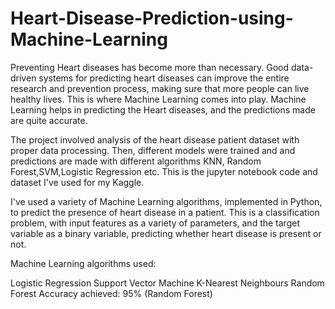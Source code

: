  # Heart-Disease-Prediction-using-Machine-Learning
 
Preventing Heart diseases has become more than necessary. Good data-driven systems for predicting heart diseases can improve the entire research and prevention process, making sure that more people can live healthy lives. This is where Machine Learning comes into play. Machine Learning helps in predicting the Heart diseases, and the predictions made are quite accurate.

The project involved analysis of the heart disease patient dataset with proper data processing. Then, different models were trained and and predictions are made with different algorithms KNN, Random Forest,SVM,Logistic Regression etc.
This is the jupyter notebook code and dataset I've used for my Kaggle.

I've used a variety of Machine Learning algorithms, implemented in Python, to predict the presence of heart disease in a patient. This is a classification problem, with input features as a variety of parameters, and the target variable as a binary variable, predicting whether heart disease is present or not.

Machine Learning algorithms used:

Logistic Regression
Support Vector Machine
K-Nearest Neighbours 
Random Forest 
Accuracy achieved: 95% (Random Forest)
 
